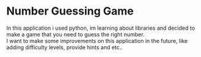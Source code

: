 # Number Guessing Game

In this application i used python, im learning about libraries and decided to make a game that you need to guess the right number.
<br>
I want to make some improvements on this application in the future, like adding difficulty levels, provide hints and etc..
